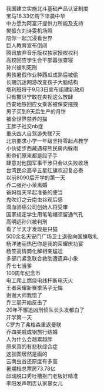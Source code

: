 我国建立实施北斗基础产品认证制度  
宝马16.33亿购下华晨中华  
中方愿为阿富汗提供力所能及支持  
樊振东刘诗雯机场照  
陪你一起沉浸看世界  
巨人教育宣布倒闭  
腾讯放弃音乐版权独家授权权利  
高校回应学生会干部嚣张查寝  
孙兴被判死刑  
男孩暑假作业种西瓜成熟后被偷  
长期沉迷网游改变孩子大脑结构  
塔利班将于9月3日宣布组建新政府  
只有撒贝宁敢在央视这么放肆  
西安地铁回应女乘客被保安拖拽  
男子买到9天后生产的月饼  
被全世界禁养的猫  
王胖子社交nb症  
重庆四人自驾游失联7天  
北京要求小学一年级坚持零起点教学  
小伙徒步西藏遇棕熊民房内躲雨  
影帝们原来都是段子手  
肆意对他国军事干涉只会以失败收场  
台湾民众高举五星红旗欢迎复必泰  
以前8090后开学的第一天  
乔二强孙小茉离婚  
爸妈每天早起准备的便当  
鬼吹灯之云南虫谷观后感  
滴血验癌公司创始人将受审  
国家规定学生用笔笔帽须留通气孔  
高明远孙兴被判刑  
看了半天才发现是只猫  
500余名天安门广场卫士退役向国旗敬礼  
杨洋迪丽热巴你是我的荣耀庆功宴  
杨笠高情商化解相亲尴尬  
多部门紧急联合救助遭遗弃小象  
乔七七当爹  
100周年纪念币  
电工爬上燃烧电线杆断电灭火  
王者荣耀新赛季落子无悔  
谢谢大师我悟了  
乔三丽开始反击了  
20年不懈追凶刑侦队长头发都白了  
开学第一天  
C罗为了弗格森重返曼联  
乔四美戚成钢旅行结婚  
人为什么会越累越胖  
原来真的有悲秋综合症  
这张图居然是画的  
云南虫谷还原度有多高  
暑期档总票房73.78亿  
邱瑞脱口秀吐槽抠门老板好精准  
李阳发声明否认家暴女儿  
